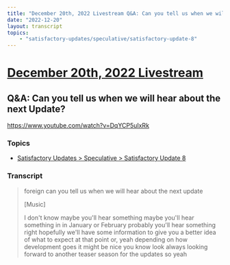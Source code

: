 ```yaml
---
title: "December 20th, 2022 Livestream Q&A: Can you tell us when we will hear about the next Update?"
date: "2022-12-20"
layout: transcript
topics:
    - "satisfactory-updates/speculative/satisfactory-update-8"
---
```

# [December 20th, 2022 Livestream](../2022-12-20.md)
## Q&A: Can you tell us when we will hear about the next Update?
https://www.youtube.com/watch?v=DqYCP5uIxRk

### Topics
* [Satisfactory Updates > Speculative > Satisfactory Update 8](../topics/satisfactory-updates/speculative/satisfactory-update-8.md)

### Transcript

> foreign can you tell us when we will hear about the next update
>
> [Music]
>
> I don't know maybe you'll hear something maybe you'll hear something in in January or February probably you'll hear something right hopefully we'll have some information to give you a better idea of what to expect at that point or, yeah depending on how development goes it might be nice you know look always looking forward to another teaser season for the updates so yeah
